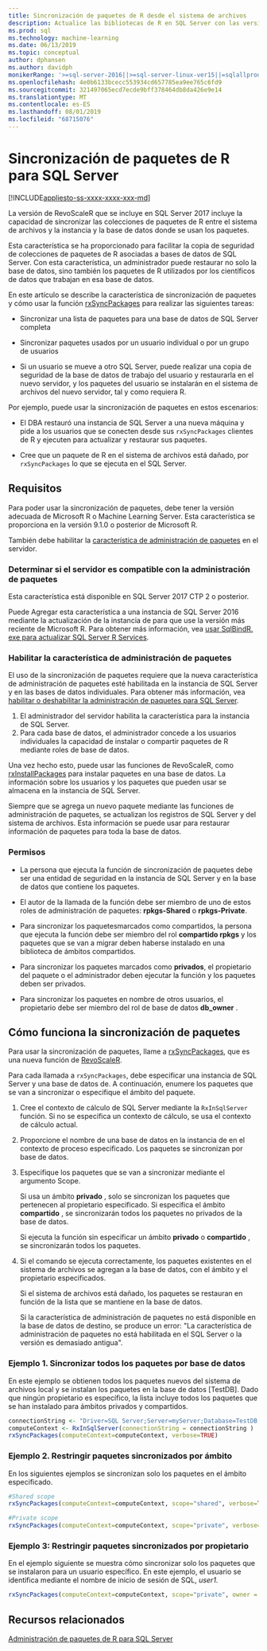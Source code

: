 ```yaml
---
title: Sincronización de paquetes de R desde el sistema de archivos
description: Actualice las bibliotecas de R en SQL Server con las versiones más recientes instaladas en el sistema de archivos.
ms.prod: sql
ms.technology: machine-learning
ms.date: 06/13/2019
ms.topic: conceptual
author: dphansen
ms.author: davidph
monikerRange: '>=sql-server-2016||>=sql-server-linux-ver15||=sqlallproducts-allversions'
ms.openlocfilehash: 4e0b6133bcecc553934cd657785ea9ee765c6fd9
ms.sourcegitcommit: 321497065ecd7ecde9bff378464db8da426e9e14
ms.translationtype: MT
ms.contentlocale: es-ES
ms.lasthandoff: 08/01/2019
ms.locfileid: "68715076"
---
```

# <a name="r-package-synchronization-for-sql-server"></a>Sincronización de paquetes de R para SQL Server
[!INCLUDE[appliesto-ss-xxxx-xxxx-xxx-md](../../includes/appliesto-ss-xxxx-xxxx-xxx-md.md)]

La versión de RevoScaleR que se incluye en SQL Server 2017 incluye la capacidad de sincronizar las colecciones de paquetes de R entre el sistema de archivos y la instancia y la base de datos donde se usan los paquetes.

Esta característica se ha proporcionado para facilitar la copia de seguridad de colecciones de paquetes de R asociadas a bases de datos de SQL Server. Con esta característica, un administrador puede restaurar no solo la base de datos, sino también los paquetes de R utilizados por los científicos de datos que trabajan en esa base de datos.

En este artículo se describe la característica de sincronización de paquetes y cómo usar la función [rxSyncPackages](https://docs.microsoft.com/machine-learning-server/r-reference/revoscaler/rxsyncpackages) para realizar las siguientes tareas:

+ Sincronizar una lista de paquetes para una base de datos de SQL Server completa

+ Sincronizar paquetes usados por un usuario individual o por un grupo de usuarios

+ Si un usuario se mueve a otro SQL Server, puede realizar una copia de seguridad de la base de datos de trabajo del usuario y restaurarla en el nuevo servidor, y los paquetes del usuario se instalarán en el sistema de archivos del nuevo servidor, tal y como requiera R.

Por ejemplo, puede usar la sincronización de paquetes en estos escenarios:

+ El DBA restauró una instancia de SQL Server a una nueva máquina y pide a los usuarios que se conecten desde sus `rxSyncPackages` clientes de R y ejecuten para actualizar y restaurar sus paquetes.

+ Cree que un paquete de R en el sistema de archivos está dañado, por `rxSyncPackages` lo que se ejecuta en el SQL Server.

## <a name="requirements"></a>Requisitos

Para poder usar la sincronización de paquetes, debe tener la versión adecuada de Microsoft R o Machine Learning Server. Esta característica se proporciona en la versión 9.1.0 o posterior de Microsoft R. 

También debe habilitar la [característica de administración de paquetes](r-package-how-to-enable-or-disable.md) en el servidor.

### <a name="determine-whether-your-server-supports-package-management"></a>Determinar si el servidor es compatible con la administración de paquetes

Esta característica está disponible en SQL Server 2017 CTP 2 o posterior.

Puede Agregar esta característica a una instancia de SQL Server 2016 mediante la actualización de la instancia de para que use la versión más reciente de Microsoft R. Para obtener más información, vea [usar SqlBindR. exe para actualizar SQL Server R Services](../install/upgrade-r-and-python.md).

### <a name="enable-the-package-management-feature"></a>Habilitar la característica de administración de paquetes

El uso de la sincronización de paquetes requiere que la nueva característica de administración de paquetes esté habilitada en la instancia de SQL Server y en las bases de datos individuales. Para obtener más información, vea [habilitar o deshabilitar la administración de paquetes para SQL Server](r-package-how-to-enable-or-disable.md).

1. El administrador del servidor habilita la característica para la instancia de SQL Server.
2. Para cada base de datos, el administrador concede a los usuarios individuales la capacidad de instalar o compartir paquetes de R mediante roles de base de datos.

Una vez hecho esto, puede usar las funciones de RevoScaleR, como [rxInstallPackages](https://docs.microsoft.com/machine-learning-server/r-reference/revoscaler/rxinstallpackages) para instalar paquetes en una base de datos.  La información sobre los usuarios y los paquetes que pueden usar se almacena en la instancia de SQL Server. 

Siempre que se agrega un nuevo paquete mediante las funciones de administración de paquetes, se actualizan los registros de SQL Server y del sistema de archivos. Esta información se puede usar para restaurar información de paquetes para toda la base de datos.

### <a name="permissions"></a>Permisos

+ La persona que ejecuta la función de sincronización de paquetes debe ser una entidad de seguridad en la instancia de SQL Server y en la base de datos que contiene los paquetes.

+ El autor de la llamada de la función debe ser miembro de uno de estos roles de administración de paquetes: **rpkgs-Shared** o **rpkgs-Private**.

+ Para sincronizar los paquetesmarcados como compartidos, la persona que ejecuta la función debe ser miembro del rol **compartido rpkgs** y los paquetes que se van a migrar deben haberse instalado en una biblioteca de ámbitos compartidos.

+ Para sincronizar los paquetes marcados como **privados**, el propietario del paquete o el administrador deben ejecutar la función y los paquetes deben ser privados.

+ Para sincronizar los paquetes en nombre de otros usuarios, el propietario debe ser miembro del rol de base de datos **db_owner** .

## <a name="how-package-synchronization-works"></a>Cómo funciona la sincronización de paquetes

Para usar la sincronización de paquetes, llame a [rxSyncPackages](https://docs.microsoft.com/r-server/r-reference/revoscaler/rxsyncpackages), que es una nueva función de [RevoScaleR](https://docs.microsoft.com/machine-learning-server/r-reference/revoscaler/revoscaler). 

Para cada llamada a `rxSyncPackages`, debe especificar una instancia de SQL Server y una base de datos de. A continuación, enumere los paquetes que se van a sincronizar o especifique el ámbito del paquete.

1. Cree el contexto de cálculo de SQL Server mediante la `RxInSqlServer` función. Si no se especifica un contexto de cálculo, se usa el contexto de cálculo actual.

2. Proporcione el nombre de una base de datos en la instancia de en el contexto de proceso especificado. Los paquetes se sincronizan por base de datos.

3. Especifique los paquetes que se van a sincronizar mediante el argumento Scope.

    Si usa un ámbito **privado** , solo se sincronizan los paquetes que pertenecen al propietario especificado. Si especifica el ámbito **compartido** , se sincronizarán todos los paquetes no privados de la base de datos. 
    
    Si ejecuta la función sin especificar un ámbito **privado** o **compartido** , se sincronizarán todos los paquetes.

4. Si el comando se ejecuta correctamente, los paquetes existentes en el sistema de archivos se agregan a la base de datos, con el ámbito y el propietario especificados.

    Si el sistema de archivos está dañado, los paquetes se restauran en función de la lista que se mantiene en la base de datos.

    Si la característica de administración de paquetes no está disponible en la base de datos de destino, se produce un error: "La característica de administración de paquetes no está habilitada en el SQL Server o la versión es demasiado antigua".

### <a name="example-1-synchronize-all-package-by-database"></a>Ejemplo 1. Sincronizar todos los paquetes por base de datos

En este ejemplo se obtienen todos los paquetes nuevos del sistema de archivos local y se instalan los paquetes en la base de datos [TestDB]. Dado que ningún propietario es específico, la lista incluye todos los paquetes que se han instalado para ámbitos privados y compartidos.

```R
connectionString <- "Driver=SQL Server;Server=myServer;Database=TestDB;Trusted_Connection=True;"
computeContext <- RxInSqlServer(connectionString = connectionString )
rxSyncPackages(computeContext=computeContext, verbose=TRUE)
```

### <a name="example-2-restrict-synchronized-packages-by-scope"></a>Ejemplo 2. Restringir paquetes sincronizados por ámbito

En los siguientes ejemplos se sincronizan solo los paquetes en el ámbito especificado.

```R
#Shared scope
rxSyncPackages(computeContext=computeContext, scope="shared", verbose=TRUE)

#Private scope
rxSyncPackages(computeContext=computeContext, scope="private", verbose=TRUE)
```

### <a name="example-3-restrict-synchronized-packages-by-owner"></a>Ejemplo 3: Restringir paquetes sincronizados por propietario

En el ejemplo siguiente se muestra cómo sincronizar solo los paquetes que se instalaron para un usuario específico. En este ejemplo, el usuario se identifica mediante el nombre de inicio de sesión de SQL, *user1*.

```R
rxSyncPackages(computeContext=computeContext, scope="private", owner = "user1", verbose=TRUE))
```

## <a name="related-resources"></a>Recursos relacionados

[Administración de paquetes de R para SQL Server](install-additional-r-packages-on-sql-server.md)
